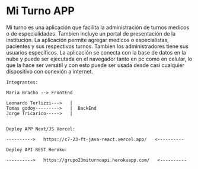 # Mi Turno APP

 
 
 Mi turno es una aplicación que facilita la administración de turnos medicos o de especialidades. Tambien incluye un portal de presentación de la institución.
 La aplicación permite agregar medicos o especialistas, pacientes y sus respectivos turnos. Tambien los administradores tiene sus usuarios específicos.
 La aplicación se conecta con la base de datos en la nube y puede ser ejecutada en el navegador tanto en pc como en celular, lo que la hace ser versátil y
 con esto puede ser usada desde casi cualquier dispositivo con conexión a internet.
    
    Integrantes:
    
    Maria Bracho --> FrontEnd
      
    Leonardo Terlizzi--->   |
    Tomas godoy--------->   |  BackEnd
    Jorge Tricarico----->   |
    
    
    Deploy APP Next/JS Vercel:
    
    ---------->   https://c7-23-ft-java-react.vercel.app/   <----------
    
    Deploy API REST Heroku:
    
    ---------->   https://grupo23miturnoapi.herokuapp.com/   <----------
